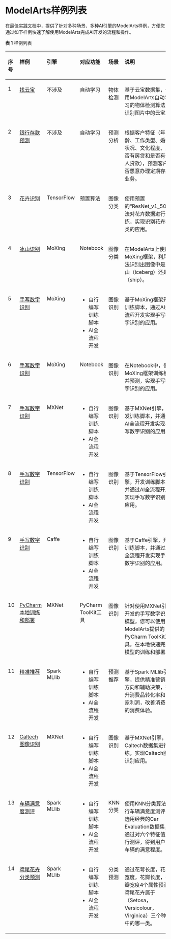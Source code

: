 # ModelArts样例列表<a name="modelarts_10_0014"></a>

在最佳实践文档中，提供了针对多种场景、多种AI引擎的ModelArts样例，方便您通过如下样例快速了解使用ModelArts完成AI开发的流程和操作。

**表 1**  样例列表

<a name="table1629992242619"></a>
<table><thead align="left"><tr id="row6300122162619"><th class="cellrowborder" valign="top" width="6.83794080296962%" id="mcps1.2.7.1.1"><p id="p230042232616"><a name="p230042232616"></a><a name="p230042232616"></a>序号</p>
</th>
<th class="cellrowborder" valign="top" width="14.789489108137149%" id="mcps1.2.7.1.2"><p id="p730013229262"><a name="p730013229262"></a><a name="p730013229262"></a>样例</p>
</th>
<th class="cellrowborder" valign="top" width="9.641496532187164%" id="mcps1.2.7.1.3"><p id="p12785651122616"><a name="p12785651122616"></a><a name="p12785651122616"></a>引擎</p>
</th>
<th class="cellrowborder" valign="top" width="16.264530624206312%" id="mcps1.2.7.1.4"><p id="p228916291279"><a name="p228916291279"></a><a name="p228916291279"></a>对应功能</p>
</th>
<th class="cellrowborder" valign="top" width="10.188531796424733%" id="mcps1.2.7.1.5"><p id="p155691662818"><a name="p155691662818"></a><a name="p155691662818"></a>场景</p>
</th>
<th class="cellrowborder" valign="top" width="42.27801113607502%" id="mcps1.2.7.1.6"><p id="p1130020221268"><a name="p1130020221268"></a><a name="p1130020221268"></a>说明</p>
</th>
</tr>
</thead>
<tbody><tr id="row83001722162619"><td class="cellrowborder" valign="top" width="6.83794080296962%" headers="mcps1.2.7.1.1 "><p id="p2030052217268"><a name="p2030052217268"></a><a name="p2030052217268"></a>1</p>
</td>
<td class="cellrowborder" valign="top" width="14.789489108137149%" headers="mcps1.2.7.1.2 "><p id="p11300192212269"><a name="p11300192212269"></a><a name="p11300192212269"></a><a href="找云宝（使用自动学习实现物体检测应用）.md">找云宝</a></p>
</td>
<td class="cellrowborder" valign="top" width="9.641496532187164%" headers="mcps1.2.7.1.3 "><p id="p17786351102618"><a name="p17786351102618"></a><a name="p17786351102618"></a>不涉及</p>
</td>
<td class="cellrowborder" valign="top" width="16.264530624206312%" headers="mcps1.2.7.1.4 "><p id="p1428952919276"><a name="p1428952919276"></a><a name="p1428952919276"></a>自动学习</p>
</td>
<td class="cellrowborder" valign="top" width="10.188531796424733%" headers="mcps1.2.7.1.5 "><p id="p157006102811"><a name="p157006102811"></a><a name="p157006102811"></a>物体检测</p>
</td>
<td class="cellrowborder" valign="top" width="42.27801113607502%" headers="mcps1.2.7.1.6 "><p id="p1300142242615"><a name="p1300142242615"></a><a name="p1300142242615"></a>基于云宝数据集，使用ModelArts自动学习的物体检测算法，识别图片中的云宝。</p>
</td>
</tr>
<tr id="row103001522142615"><td class="cellrowborder" valign="top" width="6.83794080296962%" headers="mcps1.2.7.1.1 "><p id="p15300162213269"><a name="p15300162213269"></a><a name="p15300162213269"></a>2</p>
</td>
<td class="cellrowborder" valign="top" width="14.789489108137149%" headers="mcps1.2.7.1.2 "><p id="p1330092217265"><a name="p1330092217265"></a><a name="p1330092217265"></a><a href="银行存款预测（使用自动学习实现预测分析）.md">银行存款预测</a></p>
</td>
<td class="cellrowborder" valign="top" width="9.641496532187164%" headers="mcps1.2.7.1.3 "><p id="p107862051142613"><a name="p107862051142613"></a><a name="p107862051142613"></a>不涉及</p>
</td>
<td class="cellrowborder" valign="top" width="16.264530624206312%" headers="mcps1.2.7.1.4 "><p id="p1289102972718"><a name="p1289102972718"></a><a name="p1289102972718"></a>自动学习</p>
</td>
<td class="cellrowborder" valign="top" width="10.188531796424733%" headers="mcps1.2.7.1.5 "><p id="p185703682820"><a name="p185703682820"></a><a name="p185703682820"></a>预测分析</p>
</td>
<td class="cellrowborder" valign="top" width="42.27801113607502%" headers="mcps1.2.7.1.6 "><p id="p1230014223264"><a name="p1230014223264"></a><a name="p1230014223264"></a>根据客户特征（年龄、工作类型、婚姻状况、文化程度、是否有房贷和是否有个人贷款），预测客户是否愿意办理定期存款业务。</p>
</td>
</tr>
<tr id="row11300622192614"><td class="cellrowborder" valign="top" width="6.83794080296962%" headers="mcps1.2.7.1.1 "><p id="p12300192214264"><a name="p12300192214264"></a><a name="p12300192214264"></a>3</p>
</td>
<td class="cellrowborder" valign="top" width="14.789489108137149%" headers="mcps1.2.7.1.2 "><p id="p10542192511196"><a name="p10542192511196"></a><a name="p10542192511196"></a><a href="花卉识别（使用TensorFlow预置算法实现图像分类）.md">花卉识别</a></p>
</td>
<td class="cellrowborder" valign="top" width="9.641496532187164%" headers="mcps1.2.7.1.3 "><p id="p1578645172616"><a name="p1578645172616"></a><a name="p1578645172616"></a>TensorFlow</p>
</td>
<td class="cellrowborder" valign="top" width="16.264530624206312%" headers="mcps1.2.7.1.4 "><p id="p12289529182714"><a name="p12289529182714"></a><a name="p12289529182714"></a>预置算法</p>
</td>
<td class="cellrowborder" valign="top" width="10.188531796424733%" headers="mcps1.2.7.1.5 "><p id="p105707662811"><a name="p105707662811"></a><a name="p105707662811"></a>图像分类</p>
</td>
<td class="cellrowborder" valign="top" width="42.27801113607502%" headers="mcps1.2.7.1.6 "><p id="p2030015227265"><a name="p2030015227265"></a><a name="p2030015227265"></a>使用预置的“ResNet_v1_50”算法对花卉数据进行训练，实现识别花卉种类的应用。</p>
</td>
</tr>
<tr id="row20300172222615"><td class="cellrowborder" valign="top" width="6.83794080296962%" headers="mcps1.2.7.1.1 "><p id="p103008226269"><a name="p103008226269"></a><a name="p103008226269"></a>4</p>
</td>
<td class="cellrowborder" valign="top" width="14.789489108137149%" headers="mcps1.2.7.1.2 "><p id="p4300222182618"><a name="p4300222182618"></a><a name="p4300222182618"></a><a href="冰山识别（使用MoXing框架实现图像分类）.md">冰山识别</a></p>
</td>
<td class="cellrowborder" valign="top" width="9.641496532187164%" headers="mcps1.2.7.1.3 "><p id="p178615516269"><a name="p178615516269"></a><a name="p178615516269"></a>MoXing</p>
</td>
<td class="cellrowborder" valign="top" width="16.264530624206312%" headers="mcps1.2.7.1.4 "><p id="p1328932914278"><a name="p1328932914278"></a><a name="p1328932914278"></a>Notebook</p>
</td>
<td class="cellrowborder" valign="top" width="10.188531796424733%" headers="mcps1.2.7.1.5 "><p id="p8570116202816"><a name="p8570116202816"></a><a name="p8570116202816"></a>图像分类</p>
</td>
<td class="cellrowborder" valign="top" width="42.27801113607502%" headers="mcps1.2.7.1.6 "><p id="p63001022122612"><a name="p63001022122612"></a><a name="p63001022122612"></a>在ModelArts上使用MoXing框架，利用算法识别出图像中是冰山（iceberg）还是船（ship）。</p>
</td>
</tr>
<tr id="row11300162262617"><td class="cellrowborder" valign="top" width="6.83794080296962%" headers="mcps1.2.7.1.1 "><p id="p18300162252612"><a name="p18300162252612"></a><a name="p18300162252612"></a>5</p>
</td>
<td class="cellrowborder" valign="top" width="14.789489108137149%" headers="mcps1.2.7.1.2 "><p id="p6300322102610"><a name="p6300322102610"></a><a name="p6300322102610"></a><a href="使用MoXing开发训练脚本-实现手写数字识别.md">手写数字识别</a></p>
</td>
<td class="cellrowborder" valign="top" width="9.641496532187164%" headers="mcps1.2.7.1.3 "><p id="p18786145115261"><a name="p18786145115261"></a><a name="p18786145115261"></a>MoXing</p>
</td>
<td class="cellrowborder" valign="top" width="16.264530624206312%" headers="mcps1.2.7.1.4 "><a name="ul115987206815"></a><a name="ul115987206815"></a><ul id="ul115987206815"><li>自行编写训练脚本</li><li>AI全流程开发</li></ul>
</td>
<td class="cellrowborder" valign="top" width="10.188531796424733%" headers="mcps1.2.7.1.5 "><p id="p105705642813"><a name="p105705642813"></a><a name="p105705642813"></a>图像识别</p>
</td>
<td class="cellrowborder" valign="top" width="42.27801113607502%" headers="mcps1.2.7.1.6 "><p id="p13300192212616"><a name="p13300192212616"></a><a name="p13300192212616"></a>基于MoXing框架开发训练脚本，通过AI全流程开发实现手写数字识别的应用。</p>
</td>
</tr>
<tr id="row73001922182619"><td class="cellrowborder" valign="top" width="6.83794080296962%" headers="mcps1.2.7.1.1 "><p id="p103003229268"><a name="p103003229268"></a><a name="p103003229268"></a>6</p>
</td>
<td class="cellrowborder" valign="top" width="14.789489108137149%" headers="mcps1.2.7.1.2 "><p id="p103001622102613"><a name="p103001622102613"></a><a name="p103001622102613"></a><a href="使用Notebook实现手写数字识别.md">手写数字识别</a></p>
</td>
<td class="cellrowborder" valign="top" width="9.641496532187164%" headers="mcps1.2.7.1.3 "><p id="p1078610518263"><a name="p1078610518263"></a><a name="p1078610518263"></a>MoXing</p>
</td>
<td class="cellrowborder" valign="top" width="16.264530624206312%" headers="mcps1.2.7.1.4 "><p id="p16290129112715"><a name="p16290129112715"></a><a name="p16290129112715"></a>Notebook</p>
</td>
<td class="cellrowborder" valign="top" width="10.188531796424733%" headers="mcps1.2.7.1.5 "><p id="p0570465284"><a name="p0570465284"></a><a name="p0570465284"></a>图像识别</p>
</td>
<td class="cellrowborder" valign="top" width="42.27801113607502%" headers="mcps1.2.7.1.6 "><p id="p7300322182619"><a name="p7300322182619"></a><a name="p7300322182619"></a>在Notebook中，使用MoXing框架训练模型并预测，实现手写数字识别的应用。</p>
</td>
</tr>
<tr id="row795734014456"><td class="cellrowborder" valign="top" width="6.83794080296962%" headers="mcps1.2.7.1.1 "><p id="p2957114014519"><a name="p2957114014519"></a><a name="p2957114014519"></a>7</p>
</td>
<td class="cellrowborder" valign="top" width="14.789489108137149%" headers="mcps1.2.7.1.2 "><p id="p15957040154519"><a name="p15957040154519"></a><a name="p15957040154519"></a><a href="使用MXNet实现手写数字识别.md">手写数字识别</a></p>
</td>
<td class="cellrowborder" valign="top" width="9.641496532187164%" headers="mcps1.2.7.1.3 "><p id="p1695774074514"><a name="p1695774074514"></a><a name="p1695774074514"></a>MXNet</p>
</td>
<td class="cellrowborder" valign="top" width="16.264530624206312%" headers="mcps1.2.7.1.4 "><a name="ul523814249916"></a><a name="ul523814249916"></a><ul id="ul523814249916"><li>自行编写训练脚本</li><li>AI全流程开发</li></ul>
</td>
<td class="cellrowborder" valign="top" width="10.188531796424733%" headers="mcps1.2.7.1.5 "><p id="p159571440104513"><a name="p159571440104513"></a><a name="p159571440104513"></a>图像识别</p>
</td>
<td class="cellrowborder" valign="top" width="42.27801113607502%" headers="mcps1.2.7.1.6 "><p id="p18957240124515"><a name="p18957240124515"></a><a name="p18957240124515"></a>基于MXNet引擎，开发训练脚本，并通过AI全流程开发实现手写数字识别的应用。</p>
</td>
</tr>
<tr id="row59589408450"><td class="cellrowborder" valign="top" width="6.83794080296962%" headers="mcps1.2.7.1.1 "><p id="p1295834017457"><a name="p1295834017457"></a><a name="p1295834017457"></a>8</p>
</td>
<td class="cellrowborder" valign="top" width="14.789489108137149%" headers="mcps1.2.7.1.2 "><p id="p995844019458"><a name="p995844019458"></a><a name="p995844019458"></a><a href="使用TensorFlow实现手写数字识别.md">手写数字识别</a></p>
</td>
<td class="cellrowborder" valign="top" width="9.641496532187164%" headers="mcps1.2.7.1.3 "><p id="p2095864013450"><a name="p2095864013450"></a><a name="p2095864013450"></a>TensorFlow</p>
</td>
<td class="cellrowborder" valign="top" width="16.264530624206312%" headers="mcps1.2.7.1.4 "><a name="ul74260251796"></a><a name="ul74260251796"></a><ul id="ul74260251796"><li>自行编写训练脚本</li><li>AI全流程开发</li></ul>
</td>
<td class="cellrowborder" valign="top" width="10.188531796424733%" headers="mcps1.2.7.1.5 "><p id="p495884011457"><a name="p495884011457"></a><a name="p495884011457"></a>图像识别</p>
</td>
<td class="cellrowborder" valign="top" width="42.27801113607502%" headers="mcps1.2.7.1.6 "><p id="p1958240174517"><a name="p1958240174517"></a><a name="p1958240174517"></a>基于TensorFlow引擎，开发训练脚本，并通过AI全流程开发实现手写数字识别的应用。</p>
</td>
</tr>
<tr id="row1695814094512"><td class="cellrowborder" valign="top" width="6.83794080296962%" headers="mcps1.2.7.1.1 "><p id="p12958164024515"><a name="p12958164024515"></a><a name="p12958164024515"></a>9</p>
</td>
<td class="cellrowborder" valign="top" width="14.789489108137149%" headers="mcps1.2.7.1.2 "><p id="p8958104017452"><a name="p8958104017452"></a><a name="p8958104017452"></a><a href="使用Caffe实现手写数字识别.md">手写数字识别</a></p>
</td>
<td class="cellrowborder" valign="top" width="9.641496532187164%" headers="mcps1.2.7.1.3 "><p id="p595814064513"><a name="p595814064513"></a><a name="p595814064513"></a>Caffe</p>
</td>
<td class="cellrowborder" valign="top" width="16.264530624206312%" headers="mcps1.2.7.1.4 "><a name="ul1852918261092"></a><a name="ul1852918261092"></a><ul id="ul1852918261092"><li>自行编写训练脚本</li><li>AI全流程开发</li></ul>
</td>
<td class="cellrowborder" valign="top" width="10.188531796424733%" headers="mcps1.2.7.1.5 "><p id="p695894094510"><a name="p695894094510"></a><a name="p695894094510"></a>图像识别</p>
</td>
<td class="cellrowborder" valign="top" width="42.27801113607502%" headers="mcps1.2.7.1.6 "><p id="p2035020813176"><a name="p2035020813176"></a><a name="p2035020813176"></a>基于Caffe引擎，开发训练脚本，并通过AI全流程开发实现手写数字识别的应用。</p>
</td>
</tr>
<tr id="row6845253153115"><td class="cellrowborder" valign="top" width="6.83794080296962%" headers="mcps1.2.7.1.1 "><p id="p08461053143119"><a name="p08461053143119"></a><a name="p08461053143119"></a>10</p>
</td>
<td class="cellrowborder" valign="top" width="14.789489108137149%" headers="mcps1.2.7.1.2 "><p id="p188464534315"><a name="p188464534315"></a><a name="p188464534315"></a><a href="使用PyCharm-ToolKit工具快速实现模型训练和部署.md">PyCharm本地训练和部署</a></p>
</td>
<td class="cellrowborder" valign="top" width="9.641496532187164%" headers="mcps1.2.7.1.3 "><p id="p2846175353117"><a name="p2846175353117"></a><a name="p2846175353117"></a>MXNet</p>
</td>
<td class="cellrowborder" valign="top" width="16.264530624206312%" headers="mcps1.2.7.1.4 "><p id="p188463535315"><a name="p188463535315"></a><a name="p188463535315"></a>PyCharm ToolKit工具</p>
</td>
<td class="cellrowborder" valign="top" width="10.188531796424733%" headers="mcps1.2.7.1.5 "><p id="p2847353203112"><a name="p2847353203112"></a><a name="p2847353203112"></a>图像识别</p>
</td>
<td class="cellrowborder" valign="top" width="42.27801113607502%" headers="mcps1.2.7.1.6 "><p id="p3847115318316"><a name="p3847115318316"></a><a name="p3847115318316"></a>针对使用MXNet引擎开发的手写数字识别模型，您可以使用ModelArts提供的PyCharm ToolKit工具，在本地快速完成模型的训练和部署。</p>
</td>
</tr>
<tr id="row695824044519"><td class="cellrowborder" valign="top" width="6.83794080296962%" headers="mcps1.2.7.1.1 "><p id="p395854064510"><a name="p395854064510"></a><a name="p395854064510"></a>11</p>
</td>
<td class="cellrowborder" valign="top" width="14.789489108137149%" headers="mcps1.2.7.1.2 "><p id="p129581240114518"><a name="p129581240114518"></a><a name="p129581240114518"></a><a href="使用Spark-MLlib实现精准推荐.md">精准推荐</a></p>
</td>
<td class="cellrowborder" valign="top" width="9.641496532187164%" headers="mcps1.2.7.1.3 "><p id="p10958194017453"><a name="p10958194017453"></a><a name="p10958194017453"></a>Spark MLlib</p>
</td>
<td class="cellrowborder" valign="top" width="16.264530624206312%" headers="mcps1.2.7.1.4 "><a name="ul165413278913"></a><a name="ul165413278913"></a><ul id="ul165413278913"><li>自行编写训练脚本</li><li>AI全流程开发</li></ul>
</td>
<td class="cellrowborder" valign="top" width="10.188531796424733%" headers="mcps1.2.7.1.5 "><p id="p15958140124510"><a name="p15958140124510"></a><a name="p15958140124510"></a>预测推荐</p>
</td>
<td class="cellrowborder" valign="top" width="42.27801113607502%" headers="mcps1.2.7.1.6 "><p id="p10958640184518"><a name="p10958640184518"></a><a name="p10958640184518"></a>基于Spark MLlib引擎，提供精准营销的方向和辅助决策，提升消费品转化率和商家利润，改善消费者的消费体验。</p>
</td>
</tr>
<tr id="row3958134044515"><td class="cellrowborder" valign="top" width="6.83794080296962%" headers="mcps1.2.7.1.1 "><p id="p69581640204518"><a name="p69581640204518"></a><a name="p69581640204518"></a>12</p>
</td>
<td class="cellrowborder" valign="top" width="14.789489108137149%" headers="mcps1.2.7.1.2 "><p id="p8958104014516"><a name="p8958104014516"></a><a name="p8958104014516"></a><a href="使用MXNet实现Caltech图像识别.md">Caltech图像识别</a></p>
</td>
<td class="cellrowborder" valign="top" width="9.641496532187164%" headers="mcps1.2.7.1.3 "><p id="p79592400453"><a name="p79592400453"></a><a name="p79592400453"></a>MXNet</p>
</td>
<td class="cellrowborder" valign="top" width="16.264530624206312%" headers="mcps1.2.7.1.4 "><a name="ul18486328699"></a><a name="ul18486328699"></a><ul id="ul18486328699"><li>自行编写训练脚本</li><li>AI全流程开发</li></ul>
</td>
<td class="cellrowborder" valign="top" width="10.188531796424733%" headers="mcps1.2.7.1.5 "><p id="p109591140194519"><a name="p109591140194519"></a><a name="p109591140194519"></a>图像识别</p>
</td>
<td class="cellrowborder" valign="top" width="42.27801113607502%" headers="mcps1.2.7.1.6 "><p id="p119591740114518"><a name="p119591740114518"></a><a name="p119591740114518"></a>基于MXNet引擎，对Caltech数据集进行训练，实现Caltech图像识别应用。</p>
</td>
</tr>
<tr id="row1638184461710"><td class="cellrowborder" valign="top" width="6.83794080296962%" headers="mcps1.2.7.1.1 "><p id="p17381744131716"><a name="p17381744131716"></a><a name="p17381744131716"></a>13</p>
</td>
<td class="cellrowborder" valign="top" width="14.789489108137149%" headers="mcps1.2.7.1.2 "><p id="p2382174451719"><a name="p2382174451719"></a><a name="p2382174451719"></a><a href="使用Spark-MLlib实现车辆满意度测评.md">车辆满意度测评</a></p>
</td>
<td class="cellrowborder" valign="top" width="9.641496532187164%" headers="mcps1.2.7.1.3 "><p id="p138254420173"><a name="p138254420173"></a><a name="p138254420173"></a>Spark MLlib</p>
</td>
<td class="cellrowborder" valign="top" width="16.264530624206312%" headers="mcps1.2.7.1.4 "><a name="ul1788014151816"></a><a name="ul1788014151816"></a><ul id="ul1788014151816"><li>自行编写训练脚本</li><li>AI全流程开发</li></ul>
</td>
<td class="cellrowborder" valign="top" width="10.188531796424733%" headers="mcps1.2.7.1.5 "><p id="p14382944151711"><a name="p14382944151711"></a><a name="p14382944151711"></a>KNN分类</p>
</td>
<td class="cellrowborder" valign="top" width="42.27801113607502%" headers="mcps1.2.7.1.6 "><p id="p15382174481720"><a name="p15382174481720"></a><a name="p15382174481720"></a>使用KNN分类算法进行车辆满意度测评，选用经典的Car Evaluation数据集，通过对六个特征值进行测评，得到用户对车辆的满意程度。</p>
</td>
</tr>
<tr id="row183821744151720"><td class="cellrowborder" valign="top" width="6.83794080296962%" headers="mcps1.2.7.1.1 "><p id="p18382204410175"><a name="p18382204410175"></a><a name="p18382204410175"></a>14</p>
</td>
<td class="cellrowborder" valign="top" width="14.789489108137149%" headers="mcps1.2.7.1.2 "><p id="p133821443175"><a name="p133821443175"></a><a name="p133821443175"></a><a href="使用Spark-MLlib实现鸢尾花卉分类预测.md">鸢尾花卉分类预测</a></p>
</td>
<td class="cellrowborder" valign="top" width="9.641496532187164%" headers="mcps1.2.7.1.3 "><p id="p153825445177"><a name="p153825445177"></a><a name="p153825445177"></a>Spark MLlib</p>
</td>
<td class="cellrowborder" valign="top" width="16.264530624206312%" headers="mcps1.2.7.1.4 "><a name="ul169417153182"></a><a name="ul169417153182"></a><ul id="ul169417153182"><li>自行编写训练脚本</li><li>AI全流程开发</li></ul>
</td>
<td class="cellrowborder" valign="top" width="10.188531796424733%" headers="mcps1.2.7.1.5 "><p id="p123826443175"><a name="p123826443175"></a><a name="p123826443175"></a>分类预测</p>
</td>
<td class="cellrowborder" valign="top" width="42.27801113607502%" headers="mcps1.2.7.1.6 "><p id="p2382174481715"><a name="p2382174481715"></a><a name="p2382174481715"></a>通过花萼长度，花萼宽度，花瓣长度，花瓣宽度4个属性预测鸢尾花卉属于（Setosa，Versicolour，Virginica）三个种类中的哪一类。</p>
</td>
</tr>
</tbody>
</table>

